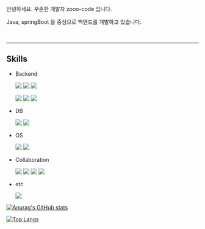 
안녕하세요. 꾸준한 개발자 zooo-code 입니다.

Java, springBoot 을 중심으로 백엔드를 개발하고 있습니다.

<br>

---

## Skills

- Backend
  
  <img src="https://img.shields.io/badge/Spring-6DB33F?style=&logo=spring&logoColor=white"/></a>
  <img src="https://img.shields.io/badge/Springboot-6DB33F?style=&logo=springboot&logoColor=white"/></a>
  <img src="https://img.shields.io/badge/Java-007396?style=&logo=openjdk&logoColor=white"/></a>

  <img src="https://img.shields.io/badge/Kotlin-7F52FF?style=&logo=kotlin&logoColor=white"/></a>
  <img src="https://img.shields.io/badge/Apache Tomcat-F8DC75?style=&logo=apachetomcat&logoColor=black"/></a>
  <img src="https://img.shields.io/badge/JPA-2496ED?style=&logo=jpa&logoColor=black"/></a>


- DB

  <img src="https://img.shields.io/badge/mysql-4479A1?style=&logo=mysql&logoColor=white"/></a>
  <img src="https://img.shields.io/badge/mariadb-003545?style=&logo=mariadb&logoColor=white"/></a>


- OS

  <img src="https://img.shields.io/badge/Rocky Linux-10B981?style=&logo=rockylinux&logoColor=white"/>

  <img src="https://img.shields.io/badge/Ubuntu-E95420?style=&logo=ubuntu&logoColor=white"/>
  

- Collaboration

  <img src="https://img.shields.io/badge/Notion-000000?style=&logo=notion&logoColor=white"/>
  <img src="https://img.shields.io/badge/Jira-0052CC?style=&logo=jira&logoColor=white"/>
  <img src="https://img.shields.io/badge/Confluence-172B4D?style=&logo=confluence&logoColor=white"/>
  <img src="https://img.shields.io/badge/Slack-4A154B?style=&logo=slack&logoColor=white"/>

- etc

  <img src="https://img.shields.io/badge/Docker-2496ED?style=&logo=docker&logoColor=white"/>
  
  
[![Anurag's GitHub stats](https://github-readme-stats.vercel.app/api?username=zooo-code)](https://github.com/anuraghazra/github-readme-stats)

[![Top Langs](https://github-readme-stats.vercel.app/api/top-langs/?username=zooo-code)](https://github.com/anuraghazra/github-readme-stats)


